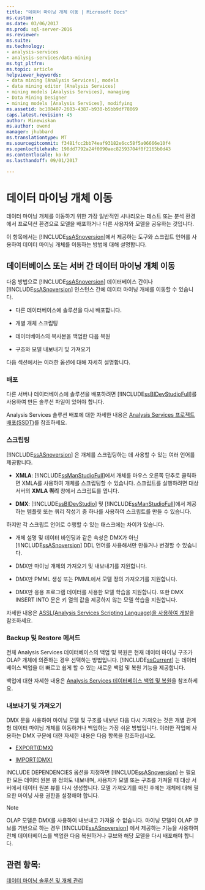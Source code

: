 ```yaml
---
title: "데이터 마이닝 개체 이동 | Microsoft Docs"
ms.custom: 
ms.date: 03/06/2017
ms.prod: sql-server-2016
ms.reviewer: 
ms.suite: 
ms.technology:
- analysis-services
- analysis-services/data-mining
ms.tgt_pltfrm: 
ms.topic: article
helpviewer_keywords:
- data mining [Analysis Services], models
- data mining editor [Analysis Services]
- mining models [Analysis Services], managing
- Data Mining Designer
- mining models [Analysis Services], modifying
ms.assetid: bc108407-2603-4387-b930-b5bb9df78069
caps.latest.revision: 45
author: Minewiskan
ms.author: owend
manager: jhubbard
ms.translationtype: MT
ms.sourcegitcommit: f3481fcc2bb74eaf93182e6cc58f5a06666e10f4
ms.openlocfilehash: 198dd7792a24f0090aec82593704f0f2165b0d43
ms.contentlocale: ko-kr
ms.lasthandoff: 09/01/2017

---
```

# <a name="moving-data-mining-objects"></a>데이터 마이닝 개체 이동
  데이터 마이닝 개체를 이동하기 위한 가장 일반적인 시나리오는 테스트 또는 분석 환경에서 프로덕션 환경으로 모델을 배포하거나 다른 사용자와 모델을 공유하는 것입니다.  
  
 이 항목에서는 [!INCLUDE[ssASnoversion](../../includes/ssasnoversion-md.md)]에서 제공하는 도구와 스크립트 언어를 사용하여 데이터 마이닝 개체를 이동하는 방법에 대해 설명합니다.  
  
## <a name="moving-data-mining-objects-between-databases-or-servers"></a>데이터베이스 또는 서버 간 데이터 마이닝 개체 이동  
 다음 방법으로 [!INCLUDE[ssASnoversion](../../includes/ssasnoversion-md.md)] 데이터베이스 간이나 [!INCLUDE[ssASnoversion](../../includes/ssasnoversion-md.md)] 인스턴스 간에 데이터 마이닝 개체를 이동할 수 있습니다.  
  
-   다른 데이터베이스에 솔루션을 다시 배포합니다.  
  
-   개별 개체 스크립팅  
  
-   데이터베이스의 복사본을 백업한 다음 복원  
  
-   구조와 모델 내보내기 및 가져오기  
  
 다음 섹션에서는 이러한 옵션에 대해 자세히 설명합니다.  
  
### <a name="deploying"></a>배포  
 다른 서버나 데이터베이스에 솔루션을 배포하려면 [!INCLUDE[ssBIDevStudioFull](../../includes/ssbidevstudiofull-md.md)]를 사용하여 만든 솔루션 파일이 있어야 합니다.  
  
 Analysis Services 솔루션 배포에 대한 자세한 내용은 [Analysis Services 프로젝트 배포&#40;SSDT&#41;](../../analysis-services/multidimensional-models/deploy-analysis-services-projects-ssdt.md)를 참조하세요.  
  
### <a name="scripting"></a>스크립팅  
 [!INCLUDE[ssASnoversion](../../includes/ssasnoversion-md.md)] 은 개체를 스크립팅하는 데 사용할 수 있는 여러 언어를 제공합니다.  
  
-   **XMLA**: [!INCLUDE[ssManStudioFull](../../includes/ssmanstudiofull-md.md)]에서 개체를 마우스 오른쪽 단추로 클릭하면 XMLA를 사용하여 개체를 스크립팅할 수 있습니다. 스크립트를 실행하려면 대상 서버의 **XMLA 쿼리** 창에서 스크립트를 엽니다.  
  
-   **DMX**: [!INCLUDE[ssBIDevStudio](../../includes/ssbidevstudio-md.md)] 및 [!INCLUDE[ssManStudioFull](../../includes/ssmanstudiofull-md.md)]에서 제공하는 템플릿 또는 쿼리 작성기 중 하나를 사용하여 스크립트를 만들 수 있습니다.  
  
 하지만 각 스크립트 언어로 수행할 수 있는 태스크에는 차이가 있습니다.  
  
-   개체 설명 및 데이터 바인딩과 같은 속성은 DMX가 아닌 [!INCLUDE[ssASnoversion](../../includes/ssasnoversion-md.md)] DDL 언어를 사용해서만 만들거나 변경할 수 있습니다.  
  
-   DMX만 마이닝 개체의 가져오기 및 내보내기를 지원합니다.  
  
-   DMX만 PMML 생성 또는 PMML에서 모델 정의 가져오기를 지원합니다.  
  
-   DMX만 응용 프로그램 데이터를 사용한 모델 학습을 지원합니다. 또한 DMX INSERT INTO 문은 키 열의 값을 제공하지 않는 모델 학습을 지원합니다.  
  
 자세한 내용은 [ASSL&#40;Analysis Services Scripting Language&#41;을 사용하여 개발](../../analysis-services/multidimensional-models/scripting-language-assl/developing-with-analysis-services-scripting-language-assl.md)을 참조하세요.  
  
### <a name="backup-and-restore"></a>Backup 및 Restore 메서드  
 전체 Analysis Services 데이터베이스의 백업 및 복원은 현재 데이터 마이닝 구조가 OLAP 개체에 의존하는 경우 선택하는 방법입니다. [!INCLUDE[ssCurrent](../../includes/sscurrent-md.md)] 는 데이터베이스 백업을 더 빠르고 쉽게 할 수 있는 새로운 백업 및 복원 기능을 제공합니다.  
  
 백업에 대한 자세한 내용은 [Analysis Services 데이터베이스 백업 및 복원](../../analysis-services/multidimensional-models/backup-and-restore-of-analysis-services-databases.md)을 참조하세요.  
  
### <a name="exporting-and-importing"></a>내보내기 및 가져오기  
 DMX 문을 사용하여 마이닝 모델 및 구조를 내보낸 다음 다시 가져오는 것은 개별 관계형 데이터 마이닝 개체를 이동하거나 백업하는 가장 쉬운 방법입니다. 이러한 작업에 사용하는 DMX 구문에 대한 자세한 내용은 다음 항목을 참조하십시오.  
  
-   [EXPORT&#40;DMX&#41;](../../dmx/export-dmx.md)  
  
-   [IMPORT&#40;DMX&#41;](../../dmx/import-dmx.md)  
  
 INCLUDE DEPENDENCIES 옵션을 지정하면 [!INCLUDE[ssASnoversion](../../includes/ssasnoversion-md.md)] 는 필요한 모든 데이터 원본 뷰 정의도 내보내며, 사용자가 모델 또는 구조를 가져올 때 대상 서버에서 데이터 원본 뷰를 다시 생성합니다. 모델 가져오기를 마친 후에는 개체에 대해 필요한 마이닝 사용 권한을 설정해야 합니다.  
  
> [!NOTE]  
>  OLAP 모델은 DMX를 사용하여 내보내고 가져올 수 없습니다. 마이닝 모델이 OLAP 큐브를 기반으로 하는 경우 [!INCLUDE[ssASnoversion](../../includes/ssasnoversion-md.md)] 에서 제공하는 기능을 사용하여 전체 데이터베이스를 백업한 다음 복원하거나 큐브와 해당 모델을 다시 배포해야 합니다.  
  
## <a name="see-also"></a>관련 항목:  
 [데이터 마이닝 솔루션 및 개체 관리](../../analysis-services/data-mining/management-of-data-mining-solutions-and-objects.md)  
  
  
